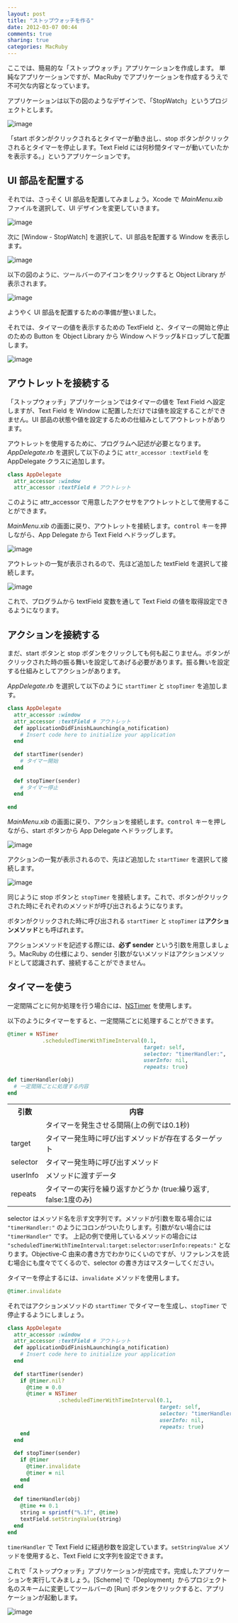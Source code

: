 ```yaml
---
layout: post
title: "ストップウォッチを作る"
date: 2012-03-07 00:44
comments: true
sharing: true
categories: MacRuby
---
```


ここでは、簡易的な「ストップウォッチ」アプリケーションを作成します。 単純なアプリケーションですが、MacRuby でアプリケーションを作成するうえで不可欠な内容となっています。

アプリケーションは以下の図のようなデザインで、「StopWatch」というプロジェクトとします。

![image](/images/ja/intro-stopwatch/stopwatch.png)

「start ボタンがクリックされるとタイマーが動き出し、stop ボタンがクリックされるとタイマーを停止します。Text Field には何秒間タイマーが動いていたかを表示する。」というアプリケーションです。

## UI 部品を配置する
それでは、さっそく UI 部品を配置してみましょう。Xcode で *MainMenu.xib* ファイルを選択して、UI デザインを変更していきます。

![image](/images/ja/intro-stopwatch/mainmenu_xib.png)

次に [Window - StopWatch] を選択して、UI 部品を配置する Window を表示します。

![image](/images/ja/intro-stopwatch/window_stopwatch.png)

以下の図のように、ツールバーのアイコンをクリックすると Object Library が表示されます。

![image](/images/ja/intro-stopwatch/show_object_library.png)

ようやく UI 部品を配置するための準備が整いました。

それでは、タイマーの値を表示するための TextField と、タイマーの開始と停止のための Button を Object Library から Window へドラッグ&ドロップして配置します。

![image](/images/ja/intro-stopwatch/ui_design.png)


## アウトレットを接続する
「ストップウォッチ」アプリケーションではタイマーの値を Text Field へ設定しますが、Text Field を Window に配置しただけでは値を設定することができません。UI 部品の状態や値を設定するための仕組みとしてアウトレットがあります。

アウトレットを使用するために、プログラムへ記述が必要となります。*AppDelegate.rb* を選択して以下のように `attr_accessor :textField` を AppDelegate クラスに追加します。

```ruby
class AppDelegate
  attr_accessor :window
  attr_accessor :textField # アウトレット
```

このように attr_accessor で用意したアクセサをアウトレットとして使用することができます。

*MainMenu.xib* の画面に戻り、アウトレットを接続します。<kbd>control</kbd> キーを押しながら、App Delegate から Text Field へドラッグします。

![image](/images/ja/intro-stopwatch/connect_outlet.png)

アウトレットの一覧が表示されるので、先ほど追加した textField を選択して接続します。

![image](/images/ja/intro-stopwatch/outlets.png)

これで、プログラムから textField 変数を通して Text Field の値を取得設定できるようになります。


## アクションを接続する
まだ、start ボタンと stop ボダンをクリックしても何も起こりません。ボタンがクリックされた時の振る舞いを設定してあげる必要があります。振る舞いを設定する仕組みとしてアクションがあります。

*AppDelegate.rb* を選択して以下のように `startTimer` と `stopTimer` を追加します。

```ruby
class AppDelegate
  attr_accessor :window
  attr_accessor :textField # アウトレット
  def applicationDidFinishLaunching(a_notification)
    # Insert code here to initialize your application
  end
  
  def startTimer(sender)
    # タイマー開始
  end
  
  def stopTimer(sender)
    # タイマー停止
  end
  
end
```

*MainMenu.xib* の画面に戻り、アクションを接続します。<kbd>control</kbd> キーを押しながら、start ボタンから App Delegate へドラッグします。

![image](/images/ja/intro-stopwatch/connect_action.png)

アクションの一覧が表示されるので、先ほど追加した `startTimer` を選択して接続します。

![image](/images/ja/intro-stopwatch/actions.png)

同じように stop ボタンと `stopTimer` を接続します。これで、ボタンがクリックされた時にそれぞれのメソッドが呼び出されるようになります。

ボタンがクリックされた時に呼び出される `startTimer` と `stopTimer` は**アクションメソッド**とも呼ばれます。

<div class="note">
アクションメソッドを記述する際には、<strong>必ず sender</strong> という引数を用意しましょう。MacRuby の仕様により、sender 引数がないメソッドはアクションメソッドとして認識されず、接続することができません。
</div>


## タイマーを使う
一定間隔ごとに何か処理を行う場合には、[NSTimer](https://developer.apple.com/library/mac/#documentation/Cocoa/Reference/Foundation/Classes/nstimer_Class/Reference/NSTimer.html) を使用します。

以下のようにタイマーをすると、一定間隔ごとに処理することができます。

```ruby
@timer = NSTimer
           .scheduledTimerWithTimeInterval(0.1,
                                           target: self,
                                           selector: "timerHandler:",
                                           userInfo: nil,
                                           repeats: true)

def timerHandler(obj)
  # 一定間隔ごとに処理する内容
end

```

<table class="table">
<tr><th>引数</th><th>内容</th></tr>
<tr><td></td><td>タイマーを発生させる間隔(上の例では0.1秒)</td></tr>
<tr><td>target</td><td>タイマー発生時に呼び出すメソッドが存在するターゲット</td></tr>
<tr><td>selector</td><td>タイマー発生時に呼び出すメソッド</td></tr>
<tr><td>userInfo</td><td>メソッドに渡すデータ</td></tr>
<tr><td>repeats</td><td>タイマーの実行を繰り返すかどうか (true:繰り返す, false:1度のみ)</td></tr>
</table>

<div class="note">
selector はメッソド名を示す文字列です。メソッドが引数を取る場合には <code>"timerHandler:"</code> のようにコロンがついたりします。引数がない場合には <code>"timerHandler"</code> です。 上記の例で使用しているメソッドの場合には <code>"scheduledTimerWithTimeInterval:target:selector:userInfo:repeats:"</code> となります。Objective-C 由来の書き方でわかりにくいのですが、リファレンスを読む場合にも度々でてくるので、selector の書き方はマスターしてください。
</div>

タイマーを停止するには、`invalidate` メソッドを使用します。

```ruby
@timer.invalidate
```

それではアクションメソッドの `startTimer` でタイマーを生成し、`stopTimer` で停止するようにしましょう。

```ruby
class AppDelegate
  attr_accessor :window
  attr_accessor :textField # アウトレット
  def applicationDidFinishLaunching(a_notification)
    # Insert code here to initialize your application
  end
  
  def startTimer(sender)
    if @timer.nil?
      @time = 0.0
      @timer = NSTimer
                .scheduledTimerWithTimeInterval(0.1,
                                                target: self,
                                                selector: "timerHandler:",
                                                userInfo: nil,
                                                repeats: true)
    end
  end
  
  def stopTimer(sender)
    if @timer
      @timer.invalidate
      @timer = nil
    end
  end
  
  def timerHandler(obj)
    @time += 0.1
    string = sprintf("%.1f", @time)
    textField.setStringValue(string) 
  end
end
```

`timerHandler` で Text Field に経過秒数を設定しています。`setStringValue` メソッドを使用すると、Text Field に文字列を設定できます。

これで「ストップウォッチ」アプリケーションが完成です。完成したアプリケーションを実行してみましょう。[Scheme] で「Deployment」からプロジェクト名のスキームに変更してツールバーの [Run] ボタンをクリックすると、アプリケーションが起動します。

![image](/images/ja/intro-stopwatch/scheme.png)